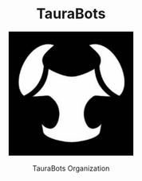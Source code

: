<h1 align="center">TauraBots
</h1>
<p align="center"><img src="assets/icon.jpg" height="250" alt="TauraBots" /></p>

<p align="center">TauraBots Organization</p>

##


